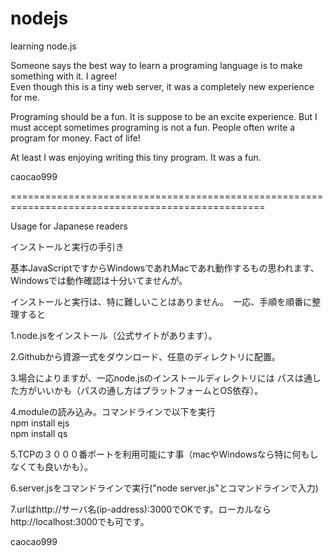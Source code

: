 # nodejs

learning node.js


Someone says the best way to learn a programing language is to make something with it. I agree!  
Even though this is a tiny web server, it was a completely new experience for me.

Programing should be a fun.  It is suppose to be an excite experience. 
But I must accept sometimes programing is not a fun. 
People often write a program for money.  Fact of life!

At least I was enjoying writing this  tiny program. It was a fun.

caocao999

==================================================================================================

Usage for Japanese readers

インストールと実行の手引き

基本JavaScriptですからWindowsであれMacであれ動作するもの思われます、
Windowsでは動作確認は十分いてませんが。

インストールと実行は、特に難しいことはありません。　一応、手順を順番に整理すると

1.node.jsをインストール（公式サイトがあります）。

2.Githubから資源一式をダウンロード、任意のディレクトリに配置。

3.場合によりますが、一応node.jsのインストールディレクトリには
  パスは通した方がいいかも（パスの通し方はプラットフォームとOS依存）。
  
4.moduleの読み込み。コマンドラインで以下を実行  
   npm install ejs  
   npm install qs  

5.TCPの３０００番ポートを利用可能にす事（macやWindowsなら特に何もしなくても良いかも）。

6.server.jsをコマンドラインで実行("node server.js"とコマンドラインで入力)

7.urlはhttp://サーバ名(ip-address):3000でOKです。ローカルならhttp://localhost:3000でも可です。

caocao999










